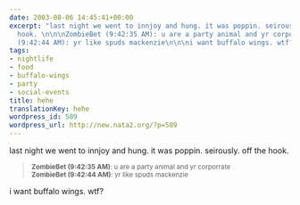 ```yaml
---
date: 2003-08-06 14:45:41+00:00
excerpt: "last night we went to innjoy and hung. it was poppin. seirously. off the
  hook. \n\n\nZombieBet (9:42:35 AM): u are a party animal and yr corporrate\nZombieBet
  (9:42:44 AM): yr like spuds mackenzie\n\n\ni want buffalo wings. wtf?"
tags:
- nightlife
- food
- buffalo-wings
- party
- social-events
title: hehe
translationKey: hehe
wordpress_id: 589
wordpress_url: http://new.nata2.org/?p=589
---
```


last night we went to innjoy and hung. it was poppin. seirously. off the hook. 
<blockquote>
<small>
<b>ZombieBet (9:42:35 AM)</b>: u are a party animal and yr corporrate<br/>
<b>ZombieBet (9:42:44 AM)</b>: yr like spuds mackenzie
</small>
</blockquote>
i want buffalo wings. wtf?